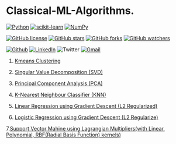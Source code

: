 # Classical-ML-Algorithms.

[![Python](https://img.shields.io/badge/Madewith%20python-3670A0?style=for-the-badge&logo=python&logoColor=ffdd54)](https://www.python.org/)
[![scikit-learn](https://img.shields.io/badge/scikit--learn-%23F7931E.svg?style=for-the-badge&logo=scikit-learn&logoColor=white)](https://scikit-learn.org/stable/)
[![NumPy](https://img.shields.io/badge/numpy-%23013243.svg?style=for-the-badge&logo=numpy&logoColor=white)](https://numpy.org/)

[![GitHub license](https://img.shields.io/badge/License-Apache2.0-blue.svg)](LICENSE)
[![GitHub stars](https://img.shields.io/github/stars/Thehunk1206/Classical-ML-Algorithms?style=social)](https://github.com/Thehunk1206/Classical-ML-Algorithms/stargazers)
[![GitHub forks](https://img.shields.io/github/forks/Thehunk1206/Classical-ML-Algorithms?style=social)](https://github.com/Thehunk1206/Classical-ML-Algorithms/network/members)
[![GitHub watchers](https://img.shields.io/github/watchers/Thehunk1206/Classical-ML-Algorithms?style=social)](https://github.com/Thehunk1206/Classical-ML-Algorithms/watchers)


[![Github](https://img.shields.io/badge/Github-Follow-black?style=flat&logo=github)](https://github.com/Thehunk1206/)
[![LinkedIn](https://img.shields.io/badge/LinkedIn-connect-blue?style=flat&logo=linkedin&labelColor=blue)](https://www.linkedin.com/in/tauhid-khan-24bb45177/)
![Twitter](https://img.shields.io/twitter/follow/KhanTauhid8?style=social)
[![Gmail](https://img.shields.io/badge/Gmail-mail2tauhidkhan@gmail.com-red?style=flat&logo=gmail)](mailto:mail2tauhidkhan@gmail.com)

1. [Kmeans Clustering](https://github.com/Thehunk1206/Classical-ML-Algorithms/blob/master/Kmeans/)

2. [Singular Value Decomposition (SVD)](https://github.com/Thehunk1206/Classical-ML-Algorithms/blob/master/SVD/)

3. [Principal Component Analysis (PCA)](https://github.com/Thehunk1206/Classical-ML-Algorithms/tree/master/PCA)

4. [K-Nearest Neighbour Classifier (KNN)](https://github.com/Thehunk1206/Classical-ML-Algorithms/tree/master/KNN) 

5. [Linear Regression using Gradient Descent (L2 Regularized)](https://github.com/Thehunk1206/Classical-ML-Algorithms/tree/master/LinearRegression) 

6. [Logistic Regression using Gradient Descent (L2 Regularize)](https://github.com/Thehunk1206/Classical-ML-Algorithms/tree/master/LogisticRegression)

7.[Support Vector Mahine using Lagrangian Multipliers(with Linear, Polynomial, RBF(Radial Basis Function) kernels)](https://github.com/Thehunk1206/Classical-ML-Algorithms/tree/master/SVM)
